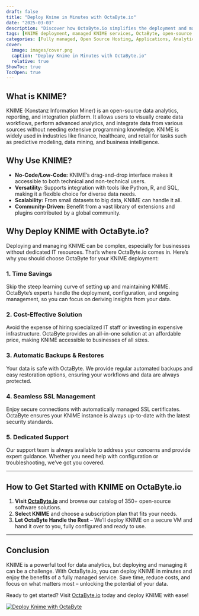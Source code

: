 ```yaml
---
draft: false
title: "Deploy Knime in Minutes with OctaByte.io"
date: "2025-03-03"
description: "Discover how OctaByte.io simplifies the deployment and management of KNIME, a powerful open-source data analytics platform. Save time, reduce costs, and enjoy seamless automation with OctaByte's fully managed services."
tags: [KNIME deployment, managed KNIME services, OctaByte, open-source data analytics, automated KNIME setup, cost-effective KNIME solutions, KNIME hosting, managed IT services, KNIME backup and restore, SSL management for KNIME]
categories: [Fully managed, Open Source Hosting, Applications, Analytics]
cover:
  image: images/cover.png
  caption: "Deploy Knime in Minutes with OctaByte.io"
  relative: true
ShowToc: true
TocOpen: true
---
```



## What is KNIME?

KNIME (Konstanz Information Miner) is an open-source data analytics, reporting, and integration platform. It allows users to visually create data workflows, perform advanced analytics, and integrate data from various sources without needing extensive programming knowledge. KNIME is widely used in industries like finance, healthcare, and retail for tasks such as predictive modeling, data mining, and business intelligence.

## Why Use KNIME?

- **No-Code/Low-Code:** KNIME’s drag-and-drop interface makes it accessible to both technical and non-technical users.  
- **Versatility:** Supports integration with tools like Python, R, and SQL, making it a flexible choice for diverse data needs.  
- **Scalability:** From small datasets to big data, KNIME can handle it all.  
- **Community-Driven:** Benefit from a vast library of extensions and plugins contributed by a global community.  

## Why Deploy KNIME with OctaByte.io?

Deploying and managing KNIME can be complex, especially for businesses without dedicated IT resources. That’s where OctaByte.io comes in. Here’s why you should choose OctaByte for your KNIME deployment:

### 1. **Time Savings**  
Skip the steep learning curve of setting up and maintaining KNIME. OctaByte’s experts handle the deployment, configuration, and ongoing management, so you can focus on deriving insights from your data.

### 2. **Cost-Effective Solution**  
Avoid the expense of hiring specialized IT staff or investing in expensive infrastructure. OctaByte provides an all-in-one solution at an affordable price, making KNIME accessible to businesses of all sizes.

### 3. **Automatic Backups & Restores**  
Your data is safe with OctaByte. We provide regular automated backups and easy restoration options, ensuring your workflows and data are always protected.

### 4. **Seamless SSL Management**  
Enjoy secure connections with automatically managed SSL certificates. OctaByte ensures your KNIME instance is always up-to-date with the latest security standards.

### 5. **Dedicated Support**  
Our support team is always available to address your concerns and provide expert guidance. Whether you need help with configuration or troubleshooting, we’ve got you covered.

---

## How to Get Started with KNIME on OctaByte.io

1. **Visit [OctaByte.io](https://octabyte.io)** and browse our catalog of 350+ open-source software solutions.  
2. **Select KNIME** and choose a subscription plan that fits your needs.  
3. **Let OctaByte Handle the Rest** – We’ll deploy KNIME on a secure VM and hand it over to you, fully configured and ready to use.  

---

## Conclusion

KNIME is a powerful tool for data analytics, but deploying and managing it can be a challenge. With OctaByte.io, you can deploy KNIME in minutes and enjoy the benefits of a fully managed service. Save time, reduce costs, and focus on what matters most – unlocking the potential of your data.

Ready to get started? Visit [OctaByte.io](https://octabyte.io) today and deploy KNIME with ease!

[![Deploy Knime with OctaByte](/images/deploy-on-octabyte.png)](https://octabyte.io/fully-managed-open-source-services/applications/analytics/knime)